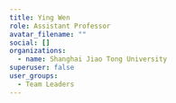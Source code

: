 ```yaml
---
title: Ying Wen
role: Assistant Professor
avatar_filename: ""
social: []
organizations:
  - name: Shanghai Jiao Tong University
superuser: false
user_groups:
  - Team Leaders
---
```

